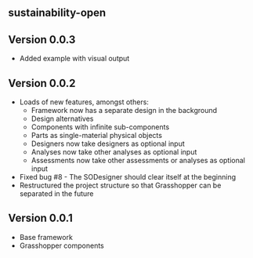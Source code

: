 sustainability-open
-------------------

Version 0.0.3
-------------
 * Added example with visual output

Version 0.0.2
-------------

 * Loads of new features, amongst others:
   * Framework now has a separate design in the background
   * Design alternatives
   * Components with infinite sub-components
   * Parts as single-material physical objects
   * Designers now take designers as optional input
   * Analyses now take other analyses as optional input
   * Assessments now take other assessments or analyses as optional input
 * Fixed bug #8 - The SODesigner should clear itself at the beginning
 * Restructured the project structure so that Grasshopper can be separated in the future

Version 0.0.1
-------------

 * Base framework
 * Grasshopper components
